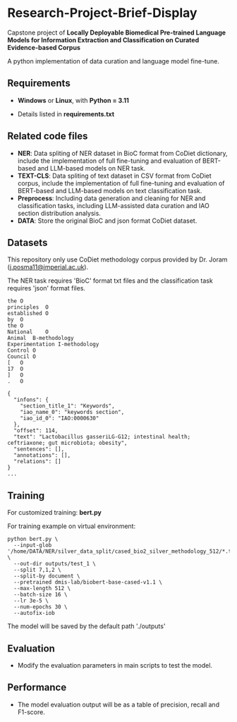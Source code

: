 # Research-Project-Brief-Display
Capstone project of **Locally Deployable Biomedical Pre-trained Language Models for Information Extraction and Classification on Curated Evidence-based Corpus**

A python implementation of data curation and language model fine-tune.


## Requirements

- **Windows** or **Linux**, with **Python = 3.11**

- Details listed in **requirements.txt**

## Related code files

- **NER**:    Data spliting of NER dataset in BioC format from CoDiet dictionary, include the implementation of full fine-tuning and evaluation of BERT-based and LLM-based models on NER task.
- **TEXT-CLS**:    Data spliting of text dataset in CSV format from CoDiet corpus, include the implementation of full fine-tuning and evaluation of BERT-based and LLM-based models on text classification task.
- **Preprocess**: Including data generation and cleaning for NER and classification tasks, including LLM-assisted data curation and IAO section distribution analysis.
- **DATA**: Store the original BioC and json format CoDiet dataset.

## Datasets

This repository only use CoDiet methodology corpus provided by Dr. Joram (j.posma11@imperial.ac.uk).

The NER task requires 'BioC' format txt files and the classification task requires 'json' format files.

```
the	O
principles	O
established	O
by	O
the	O
National	O
Animal	B-methodology
Experimentation	I-methodology
Control	O
Council	O
[	O
17	O
]	O
.	O
```

```
{
  "infons": {
    "section_title_1": "Keywords",
    "iao_name_0": "keywords section",
    "iao_id_0": "IAO:0000630"
  },
  "offset": 114,
  "text": "Lactobacillus gasseriLG-G12; intestinal health; ceftriaxone; gut microbiota; obesity",
  "sentences": [],
  "annotations": [],
  "relations": []
}
...
```

## Training

For customized training: 
**bert.py**

For training example on virtual environment:
```
python bert.py \
  --input-glob '/home/DATA/NER/silver_data_split/cased_bio2_silver_methodology_512/*.txt' \
  --out-dir outputs/test_1 \
  --split 7,1,2 \
  --split-by document \
  --pretrained dmis-lab/biobert-base-cased-v1.1 \
  --max-length 512 \
  --batch-size 16 \
  --lr 3e-5 \
  --num-epochs 30 \
  --autofix-iob
```

The model will be saved by the default path './outputs'

## Evaluation

- Modify the evaluation parameters in main scripts to test the model.

## Performance

- The model evaluation output will be as a table of precision, recall and F1-score.

